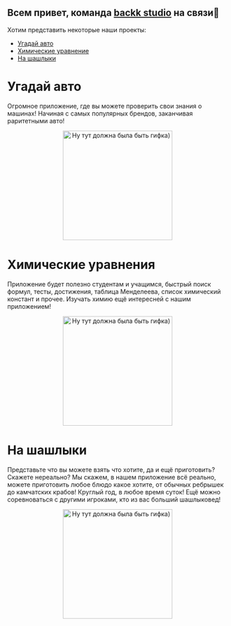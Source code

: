 ## Всем привет, команда **[backk studio](https://vk.com/public200515614)** на связи🤙

Хотим представить некоторые наши проекты:

* [Угадай авто](#what-is-auto)
* [Химические уравнение](#chemistry)
* [На шашлыки](#on-barbecue)

# <a name="what-is-auto">Угадай авто</a>
Огромное приложение, где вы можете проверить свои знания о машинах! Начиная с самых популярных брендов, заканчивая раритетными авто!
</br>
<p align="center">
  <img src="https://files.backk.studio/github/what-is-auto.gif" alt="Ну тут должна была быть гифка)"  width="250" />
</p>

# <a name="chemistry">Химические уравнения</a>
Приложение будет полезно студентам и учащимся, быстрый поиск формул, тесты, достижения, таблица Менделеева, список химический констант и прочее. Изучать химию ещё интересней с нашим приложением!
<p align="center">
  <img src="https://files.backk.studio/github/chemistry.gif" alt="Ну тут должна была быть гифка)"  width="250" />
</p>

# <a name="on-barbecue">На шашлыки</a>
Представьте что вы можете взять что хотите, да и ещё приготовить? Скажете нереально? Мы скажем, в нашем приложение всё реально, можете приготовить любое блюдо какое хотите, от обычных ребрышек до камчатских крабов! Круглый год, в любое время суток! Ещё можно соревноваться с другими игроками, кто из вас больший шашлыковед!
<p align="center">
  <img src="https://files.backk.studio/github/on-barbecue.gif" alt="Ну тут должна была быть гифка)"  width="250" />
</p>

